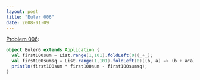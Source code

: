 ```yaml
---
layout: post
title: "Euler 006"
date: 2008-01-09
---
```


[Problem 006]\:

```scala
object Euler6 extends Application {
  val first100sum = List.range(1,101).foldLeft(0)(_+_);
  val first100sumsq = List.range(1,101).foldLeft(0)((b, a) => (b + a*a));
  println(first100sum * first100sum - first100sumsq);
}
```

[Problem 006]: http://projecteuler.net/index.php?section=problems&id=6
